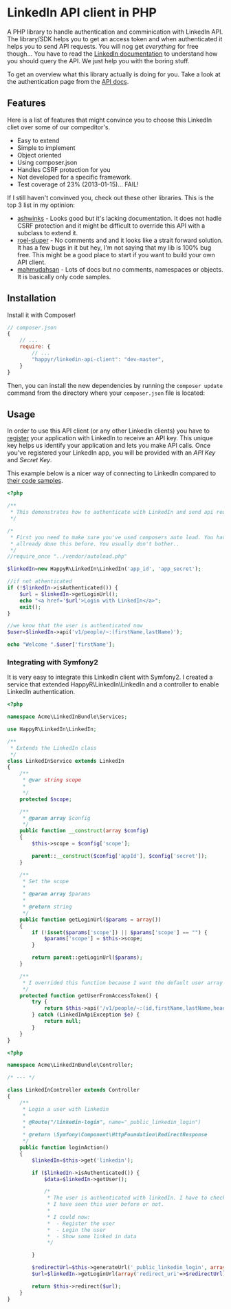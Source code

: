 # LinkedIn API client in PHP

A PHP library to handle authentication and comminication with LinkedIn API. The library/SDK helps you to get an access token and when authenticated it helps you to send API requests. You will nog get *everything* for free though... You have to read the [LinkedIn documentation][api-doc-core] to understand how you should query the API. We just help you with the boring stuff. 

To get an overview what this library actually is doing for you. Take a look at the authentication page from the [API docs][api-doc-authentication].

## Features

Here is a list of features that might convince you to choose this LinkedIn cliet over some of our compeditor's. 

* Easy to extend
* Simple to implement
* Object oriented 
* Using composer.json
* Handles CSRF protection for you
* Not developed for a specific framework. 
* Test coverage of 23% (2013-01-15)... FAIL!

If I still haven't convinved you, check out these other libraries. This is the top 3 list in my optinion:

* [ashwinks](https://github.com/ashwinks/PHP-LinkedIn-SDK) - Looks good but it's lacking documentation. It does not hadle CSRF protection and it might be difficult to override this API with a subclass to extend it.
* [roel-sluper](https://github.com/roel-sluper/LinkedIn-PHP-API) - No comments and and it looks like a strait forward solution. It has a few bugs in it but hey, I'm not saying that my lib is 100% bug free. This might be a good place to start if you want to build your own API client. 
* [mahmudahsan](https://github.com/mahmudahsan/Linkedin---Simple-integration-for-your-website) - Lots of docs but no comments, namespaces or objects. It is basically only code samples.


## Installation

Install it with Composer!

```js
// composer.json
{
    // ...
    require: {
        // ...
        "happyr/linkedin-api-client": "dev-master",
    }
}
```

Then, you can install the new dependencies by running the ``composer update``
command from the directory where your ``composer.json`` file is located:

## Usage

In order to use this API client (or any other LinkedIn clients) you have to [register][register-app] your application with LinkedIn to receive an API key. This unique key helps us identify your application and lets you make API calls. Once you've registered your LinkedIn app, you will be provided with an *API Key* and *Secret Key*. 

This example below is a nicer way of connecting to LinkedIn compared to [their code samples][linkedin-code-samples].

```php 
<?php

/**
 * This demonstrates how to authenticate with LinkedIn and send api requests
 */

/*
 * First you need to make sure you've used composers auto load. You have is probably 
 * allready done this before. You usually don't bother..
 */
//require_once "../vendor/autoload.php"

$linkedIn=new HappyR\LinkedIn\LinkedIn('app_id', 'app_secret');

//if not athenticated
if (!$linkedIn->isAuthenticated()) {
    $url = $linkedIn->getLoginUrl();
    echo "<a href='$url'>Login with LinkedIn</a>";
    exit();
}

//we know that the user is authenticated now
$user=$linkedIn->api('v1/people/~:(firstName,lastName)');

echo "Welcome ".$user['firstName'];
```


### Integrating with Symfony2

It is very easy to integrate this LinkedIn client with Symfony2. I created a service that extended HappyR\LinkedIn\LinkedIn and a controller to enable LinkedIn authentication. 

```php
<?php

namespace Acme\LinkedInBundle\Services;

use HappyR\LinkedIn\LinkedIn;

/**
 * Extends the LinkedIn class 
 */
class LinkedInService extends LinkedIn
{
    /**
     * @var string scope
     *
     */
    protected $scope;

    /**
     * @param array $config
     */
    public function __construct(array $config)
    {
        $this->scope = $config['scope'];

        parent::__construct($config['appId'], $config['secret']);
    }

    /**
     * Set the scope 
     *
     * @param array $params
     *
     * @return string
     */
    public function getLoginUrl($params = array())
    {
        if (!isset($params['scope']) || $params['scope'] == "") {
            $params['scope'] = $this->scope;
        }

        return parent::getLoginUrl($params);
    }

    /**
     * I overrided this function because I want the default user array to include email-address
     */
    protected function getUserFromAccessToken() {
        try {
            return $this->api('/v1/people/~:(id,firstName,lastName,headline,email-address)');
        } catch (LinkedInApiException $e) {
            return null;
        }
    }
}
```

```php
<?php

namespace Acme\LinkedInBundle\Controller;

/* --- */

class LinkedInController extends Controller
{
    /**
     * Login a user with linkedin
     *
     * @Route("/linkedin-login", name="_public_linkedin_login")
     *
     * @return \Symfony\Component\HttpFoundation\RedirectResponse
     */
    public function loginAction()
    {
        $linkedIn=$this->get('linkedin');

        if ($linkedIn->isAuthenticated()) {
            $data=$linkedIn->getUser();

            /*
             * The user is authenticated with linkedIn. I have to check in my user DB if 
             * I have seen this user before or not. 
             * 
             * I could now: 
             *  - Register the user
             *  - Login the user
             *  - Show some linked in data
             */

        }

        $redirectUrl=$this->generateUrl('_public_linkedin_login', array(), true);
        $url=$linkedIn->getLoginUrl(array('redirect_uri'=>$redirectUrl));

        return $this->redirect($url);
    }
}
```

[register-app]: https://www.linkedin.com/secure/developer
[linkedin-code-samples]: https://developer.linkedin.com/documents/code-samples
[api-doc-authentication]: https://developer.linkedin.com/documents/authentication
[api-doc-core]: https://developer.linkedin.com/core-concepts
